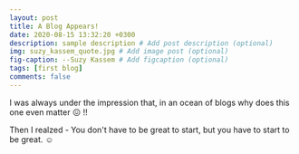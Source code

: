 ```yaml
---
layout: post
title: A Blog Appears!
date: 2020-08-15 13:32:20 +0300
description: sample description # Add post description (optional)
img: suzy_kassem_quote.jpg # Add image post (optional)
fig-caption: --Suzy Kassem # Add figcaption (optional)
tags: [first blog]
comments: false
---
```

I was always under the impression that, in an ocean of blogs why does this one even matter :confounded: !!

Then I realzed - You don't have to be great to start, but you have to start to be great. :relaxed:
